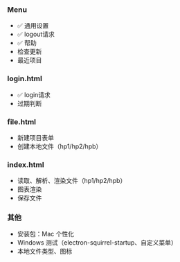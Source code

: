 ### Menu

- ✅ 通用设置
- ✅ logout请求
- ✅ 帮助
- 检查更新
- 最近项目

### login.html

- ✅ login请求
- 过期判断

### file.html

- 新建项目表单
- 创建本地文件（hp1/hp2/hpb）

### index.html

- 读取、解析、渲染文件（hp1/hp2/hpb）
- 图表渲染
- 保存文件

### 其他

- 安装包：Mac 个性化
- Windows 测试（electron-squirrel-startup、自定义菜单）
- 本地文件类型、图标
